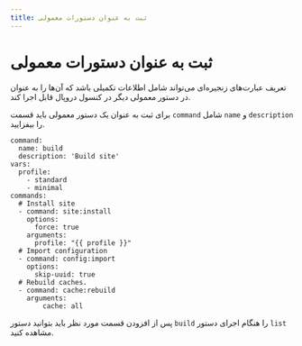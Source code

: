 ```yaml
---
title: ثبت به عنوان دستورات معمولی
---
```

# ثبت به عنوان دستورات معمولی

تعریف عبارت‌های زنجیره‌ای می‌تواند شامل اطلاعات تکمیلی باشد که آن‌ها را به عنوان در دستور معمولی دیگر در کنسول دروپال قابل اجرا کند.

برای ثبت به عنوان یک دستور معمولی باید قسمت `command` شامل `name` و `description` را بیفزایید.

```
command:
  name: build
  description: 'Build site'
vars:
  profile:
    - standard
    - minimal
commands:
  # Install site
  - command: site:install
    options:
      force: true
    arguments:
      profile: "{{ profile }}"
  # Import configuration
  - command: config:import
    options:
      skip-uuid: true
  # Rebuild caches.
  - command: cache:rebuild
    arguments:
        cache: all

```

پس از افزودن قسمت مورد نظر باید بتوانید دستور `build` را هنگام اجرای دستور `list` مشاهده کنید.
